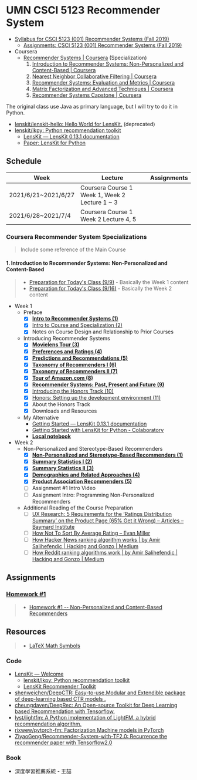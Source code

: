 # UMN CSCI 5123 Recommender System

* [Syllabus for CSCI 5123 (001) Recommender Systems (Fall 2019)](https://canvas.umn.edu/courses/135116/assignments/syllabus)
  * [Assignments: CSCI 5123 (001) Recommender Systems (Fall 2019)](https://canvas.umn.edu/courses/135116/assignments)
* Coursera
  * [Recommender Systems | Coursera](https://www.coursera.org/specializations/recommender-systems) (Specialization)
    1. [Introduction to Recommender Systems: Non-Personalized and Content-Based | Coursera](https://www.coursera.org/learn/recommender-systems-introduction)
    2. [Nearest Neighbor Collaborative Filtering | Coursera](https://www.coursera.org/learn/collaborative-filtering)
    3. [Recommender Systems: Evaluation and Metrics | Coursera](https://www.coursera.org/learn/recommender-metrics)
    4. [Matrix Factorization and Advanced Techniques | Coursera](https://www.coursera.org/learn/matrix-factorization)
    5. [Recommender Systems Capstone | Coursera](https://www.coursera.org/learn/recommeder-systems-capstone)

The original class use Java as primary language, but I will try to do it in Python.

* [lenskit/lenskit-hello: Hello World for LensKit.](https://github.com/lenskit/lenskit-hello) (deprecated)
* [lenskit/lkpy: Python recommendation toolkit](https://github.com/lenskit/lkpy)
  * [LensKit — LensKit 0.13.1 documentation](https://lkpy.readthedocs.io/en/stable/)
  * [Paper: LensKit for Python](https://arxiv.org/pdf/1809.03125.pdf)

## Schedule

| Week                | Lecture                                        | Assignments |
| ------------------- | ---------------------------------------------- | ----------- |
| 2021/6/21~2021/6/27 | Coursera Course 1 Week 1, Week 2 Lecture 1 ~ 3 |             |
| 2021/6/28~2021/7/4  | Coursera Course 1 Week 2 Lecture 4, 5          |             |

### Coursera Recommender System Specializations

> Include some reference of the Main Course

#### 1. Introduction to Recommender Systems: Non-Personalized and Content-Based

> * [Preparation for Today's Class (9/9)](https://canvas.umn.edu/courses/135116/assignments/775192) - Basically the Week 1 content
> * [Preparation for Today's Class (9/16)](https://canvas.umn.edu/courses/135116/assignments/775193) - Basically the Week 2 content

* Week 1
  * Preface
    * [X] [**Intro to Recommender Systems (1)**](Coursera/Introduction%20to%20Recommender%20Systems:%20Non-Personalized%20and%20Content-Based/LectureNotes/Week%201/1.%20Intro%20to%20Recommender%20Systems.md)
    * [X] [Intro to Course and Specialization (2)](Coursera/Introduction%20to%20Recommender%20Systems:%20Non-Personalized%20and%20Content-Based/LectureNotes/Week%201/2.%20Intro%20to%20Course%20and%20Specialization.md)
    * [X] Notes on Course Design and Relationship to Prior Courses
  * Introducing Recommender Systems
    * [X] [**Movielens Tour (3)**](Coursera/Introduction%20to%20Recommender%20Systems:%20Non-Personalized%20and%20Content-Based/LectureNotes/Week%201/3.%20Movielens%20Tour.md)
    * [X] [**Preferences and Ratings (4)**](Coursera/Introduction%20to%20Recommender%20Systems:%20Non-Personalized%20and%20Content-Based/LectureNotes/Week%201/4.%20Preferences%20and%20Ratings.md)
    * [X] [**Predictions and Recommendations (5)**](Coursera/Introduction%20to%20Recommender%20Systems:%20Non-Personalized%20and%20Content-Based/LectureNotes/Week%201/5.%20Predictions%20and%20Recommendations.md)
    * [X] [**Taxonomy of Recommenders I (6)**](Coursera/Introduction%20to%20Recommender%20Systems:%20Non-Personalized%20and%20Content-Based/LectureNotes/Week%201/6%20&%207.%20Taxonomy%20of%20Recommenders.md)
    * [X] [**Taxonomy of Recommenders II (7)**](Coursera/Introduction%20to%20Recommender%20Systems:%20Non-Personalized%20and%20Content-Based/LectureNotes/Week%201/6%20&%207.%20Taxonomy%20of%20Recommenders.md)
    * [X] [**Tour of Amazon.com (8)**](Coursera/Introduction%20to%20Recommender%20Systems:%20Non-Personalized%20and%20Content-Based/LectureNotes/Week%201/8.%20Tour%20of%20Amazon.md)
    * [X] [**Recommender Systems: Past, Present and Future (9)**](Coursera/Introduction%20to%20Recommender%20Systems:%20Non-Personalized%20and%20Content-Based/LectureNotes/Week%201/9.%20Recommender%20Systems%20-%20Past,%20Present,%20and%20Future.md)
    * [X] [Introducing the Honors Track (10)](Coursera/Introduction%20to%20Recommender%20Systems:%20Non-Personalized%20and%20Content-Based/LectureNotes/Week%201/10.%20Introducing%20the%20Honors%20Track.md)
    * [X] [Honors: Setting up the development environment (11)](Coursera/Introduction%20to%20Recommender%20Systems:%20Non-Personalized%20and%20Content-Based/HonersTrack/Week%201/11.%20Setting%20up%20the%20development%20environment.md)
    * [X] About the Honors Track
    * [X] Downloads and Resources
  * My Alternative
    * [Getting Started — LensKit 0.13.1 documentation](https://lkpy.readthedocs.io/en/stable/GettingStarted.html)
    * [Getting Started with LensKit for Python - Colaboratory](https://colab.research.google.com/drive/1ym040cKkQf85epu80VtIkMXy3LpfYQky?usp=sharing)
    * [**Local notebook**](Coursera/Introduction%20to%20Recommender%20Systems:%20Non-Personalized%20and%20Content-Based/HonersTrack/Week%201/Getting_Started_with_LensKit_for_Python.ipynb)
* Week 2
  * Non-Personalized and Stereotype-Based Recommenders
    * [X] [**Non-Personalized and Stereotype-Based Recommenders (1)**](Coursera/Introduction%20to%20Recommender%20Systems:%20Non-Personalized%20and%20Content-Based/LectureNotes/Week%202/1.%20Non-Personalized%20and%20Stereotype-Based%20Recommenders.md)
    * [X] [**Summary Statistics I (2)**](Coursera/Introduction%20to%20Recommender%20Systems:%20Non-Personalized%20and%20Content-Based/LectureNotes/Week%202/../../../Introduction%20to%20Recommender%20Systems:%20Non-Personalized%20and%20Content-Based/LectureNotes/Week%202/2%20&%203.%20Summary%20Statistics.md)
    * [X] [**Summary Statistics II (3)**](Coursera/Introduction%20to%20Recommender%20Systems:%20Non-Personalized%20and%20Content-Based/LectureNotes/Week%202/../../../Introduction%20to%20Recommender%20Systems:%20Non-Personalized%20and%20Content-Based/LectureNotes/Week%202/2%20&%203.%20Summary%20Statistics.md)
    * [X] [**Demographics and Related Approaches (4)**](Coursera/Introduction%20to%20Recommender%20Systems:%20Non-Personalized%20and%20Content-Based/LectureNotes/Week%202/4.%20Demographics%20and%20Related%20Approaches.md)
    * [X] [**Product Association Recommenders (5)**](Coursera/Introduction%20to%20Recommender%20Systems:%20Non-Personalized%20and%20Content-Based/LectureNotes/Week%202/5.%20Product%20Association%20Recommenders.md)
    * [ ] Assignment #1 Intro Video
    * [ ] Assignment Intro: Programming Non-Personalized Recommenders
  * Additional Reading of the Course Preparation
    * [ ] [UX Research: 5 Requirements for the ‘Ratings Distribution Summary’ on the Product Page (65% Get it Wrong) – Articles – Baymard Institute](https://baymard.com/blog/user-ratings-distribution-summary)
    * [ ] [How Not To Sort By Average Rating – Evan Miller](https://www.evanmiller.org/how-not-to-sort-by-average-rating.html)
    * [ ] [How Hacker News ranking algorithm works | by Amir Salihefendic | Hacking and Gonzo | Medium](https://medium.com/hacking-and-gonzo/how-hacker-news-ranking-algorithm-works-1d9b0cf2c08d)
    * [ ] [How Reddit ranking algorithms work | by Amir Salihefendic | Hacking and Gonzo | Medium](https://medium.com/hacking-and-gonzo/how-reddit-ranking-algorithms-work-ef111e33d0d9)

## Assignments

### [Homework #1](MainCourse/Assignments/Homework1)

> * [Homework #1 -- Non-Personalized and Content-Based Recommenders](https://canvas.umn.edu/courses/135116/assignments/775226)

## Resources

> * [LaTeX Math Symbols](https://www.math.uci.edu/~xiangwen/pdf/LaTeX-Math-Symbols.pdf)

### Code

* [LensKit — Welcome](https://lenskit.org/)
  * [lenskit/lkpy: Python recommendation toolkit](https://github.com/lenskit/lkpy)
  * [LensKit Recommender Toolkit](https://java.lenskit.org/)
* [shenweichen/DeepCTR: Easy-to-use,Modular and Extendible package of deep-learning based CTR models .](https://github.com/shenweichen/DeepCTR)
* [cheungdaven/DeepRec: An Open-source Toolkit for Deep Learning based Recommendation with Tensorflow.](https://github.com/cheungdaven/DeepRec)
* [lyst/lightfm: A Python implementation of LightFM, a hybrid recommendation algorithm.](https://github.com/lyst/lightfm)
* [rixwew/pytorch-fm: Factorization Machine models in PyTorch](https://github.com/rixwew/pytorch-fm)
* [ZiyaoGeng/Recommender-System-with-TF2.0: Recurrence the recommender paper with Tensorflow2.0](https://github.com/ZiyaoGeng/Recommender-System-with-TF2.0)

### Book

* 深度學習推薦系統 - 王喆
